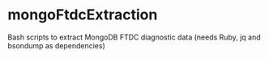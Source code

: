 # mongoFtdcExtraction
Bash scripts to extract MongoDB FTDC diagnostic data
(needs Ruby, jq and bsondump as dependencies)
